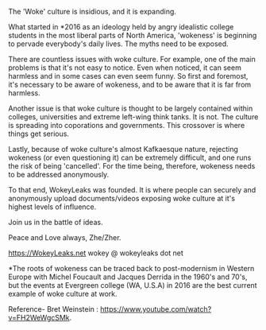 The 'Woke' culture is insidious, and it is expanding.

What started in *2016 as an ideology held by angry idealistic college students in the most liberal parts of North America, 'wokeness' is beginning to pervade everybody's daily lives. The myths need to be exposed.

There are countless issues with woke culture. For example, one of the main problems is that it's not easy to notice. Even when noticed, it can seem harmless and in some cases can even seem funny. So first and foremost, it's necessary to be aware of wokeness, and to be aware that it is far from harmless.

Another issue is that woke culture is thought to be largely contained within colleges, universities and extreme left-wing think tanks. It is not. The culture is spreading into coporations and governments. This crossover is where things get serious.

Lastly, because of woke culture's almost Kafkaesque nature, rejecting wokeness (or even questioning it) can be extremely difficult, and one runs the risk of being 'cancelled'. For the time being, therefore, wokeness needs to be addressed anonymously.

To that end, WokeyLeaks was founded. It is where people can securely and anonymously upload documents/videos exposing woke culture at it's highest levels of influence.

Join us in the battle of ideas.

Peace and Love always,
Zhe/Zher.

https://WokeyLeaks.net
wokey @ wokeyleaks dot net


*The roots of wokeness can be traced back to post-modernism in Western Europe with Michel Foucault and Jacques Derrida in the 1960's and 70's, but the events at Evergreen college (WA, U.S.A) in 2016 are the best current example of woke culture at work.

Reference- Bret Weinstein : https://www.youtube.com/watch?v=FH2WeWgcSMk.
